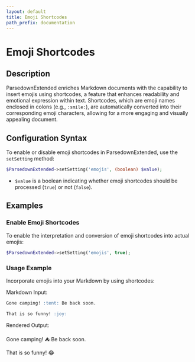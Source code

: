 ```yaml
---
layout: default
title: Emoji Shortcodes
path_prefix: documentation
---
```


# Emoji Shortcodes

## Description

ParsedownExtended enriches Markdown documents with the capability to insert emojis using shortcodes, a feature that enhances readability and emotional expression within text. Shortcodes, which are emoji names enclosed in colons (e.g., `:smile:`), are automatically converted into their corresponding emoji characters, allowing for a more engaging and visually appealing document.

## Configuration Syntax

To enable or disable emoji shortcodes in ParsedownExtended, use the `setSetting` method:

```php
$ParsedownExtended->setSetting('emojis', (boolean) $value);
```

- `$value` is a boolean indicating whether emoji shortcodes should be processed (`true`) or not (`false`).

## Examples

### Enable Emoji Shortcodes

To enable the interpretation and conversion of emoji shortcodes into actual emojis:

```php
$ParsedownExtended->setSetting('emojis', true);
```

### Usage Example

Incorporate emojis into your Markdown by using shortcodes:

Markdown Input:

```markdown
Gone camping! :tent: Be back soon.

That is so funny! :joy:
```

Rendered Output:

Gone camping! ⛺ Be back soon.

That is so funny! 😂

